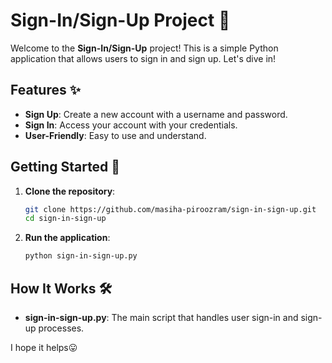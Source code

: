 # Sign-In/Sign-Up Project 🎉

Welcome to the **Sign-In/Sign-Up** project! This is a simple Python application that allows users to sign in and sign up. Let's dive in!

## Features ✨

- **Sign Up**: Create a new account with a username and password.
- **Sign In**: Access your account with your credentials.
- **User-Friendly**: Easy to use and understand.

## Getting Started 🚀

1. **Clone the repository**:
    ```bash
    git clone https://github.com/masiha-piroozram/sign-in-sign-up.git
    cd sign-in-sign-up
    ```

2. **Run the application**:
    ```bash
    python sign-in-sign-up.py
    ```

## How It Works 🛠️

- **sign-in-sign-up.py**: The main script that handles user sign-in and sign-up processes.

I hope it helps😛
